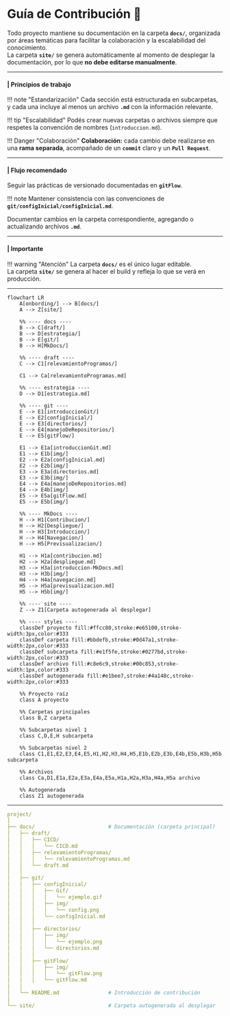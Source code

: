 # Guía de Contribución 🚀

Todo proyecto mantiene su documentación en la carpeta **`docs/`**, organizada por áreas temáticas para facilitar la colaboración y la escalabilidad del conocimiento.  
La carpeta **`site/`** se genera automáticamente al momento de desplegar la documentación, por lo que **no debe editarse manualmente**.

---

#### | **Principios de trabajo**

!!! note "Estandarización"
    Cada sección está estructurada en subcarpetas, y cada una incluye al menos un archivo **`.md`** con la información relevante.

!!! tip "Escalabilidad"
    Podés crear nuevas carpetas o archivos siempre que respetes la convención de nombres (`introduccion.md`).

!!! Danger "Colaboración"
    **Colaboración:** cada cambio debe realizarse en una **rama separada**, acompañado de un **`commit`** claro y un **`Pull Request`**.

---

#### | **Flujo recomendado**

Seguir las prácticas de versionado documentadas en **`gitFlow`**.

!!! note
    Mantener consistencia con las convenciones de **`git/configInicial/configInicial.md`**.

Documentar cambios en la carpeta correspondiente, agregando o actualizando archivos **`.md`**.

---

#### | **Importante**

!!! warning "Atención"
    La carpeta **`docs/`** es el único lugar editable.  
    La carpeta **`site/`** se genera al hacer el build y refleja lo que se verá en producción.

---

```mermaid
flowchart LR
    A[onbording/] --> B[docs/]
    A --> Z[site/]
    
    %% ---- docs ----
    B --> C[draft/]
    B --> D[estrategia/]
    B --> E[git/]
    B --> H[MkDocs/]
    
    %% ---- draft ----
    C --> C1[relevamientoProgramas/]
    
    C1 --> Ca[relevamientoProgramas.md]
    
    %% ---- estrategia ----
    D --> D1[estrategia.md]
    
    %% ---- git ----
    E --> E1[introduccionGit/]
    E --> E2[configInicial/]
    E --> E3[directorios/]
    E --> E4[manejoDeRepositorios/]
    E --> E5[gitFlow/]

    E1 --> E1a[introduccionGit.md]
    E1 --> E1b[img/]
    E2 --> E2a[configInicial.md]
    E2 --> E2b[img/]
    E3 --> E3a[directorios.md]
    E3 --> E3b[img/]
    E4 --> E4a[manejoDeRepositorios.md]
    E4 --> E4b[img/]
    E5 --> E5a[gitFlow.md]
    E5 --> E5b[img/]
    
    %% ---- MkDocs ----
    H --> H1[Contribucion/]
    H --> H2[Despliegue/]
    H --> H3[Introduccion/]
    H --> H4[Navegacion/]
    H --> H5[Previsualizacion/]
    
    H1 --> H1a[contribucion.md]
    H2 --> H2a[despliegue.md]
    H3 --> H3a[introduccion-MkDocs.md]
    H3 --> H3b[img/]
    H4 --> H4a[navegacion.md]
    H5 --> H5a[previsualizacion.md]
    H5 --> H5b[img/]
    
    %% ---- site ----
    Z --> Z1[Carpeta autogenerada al desplegar]
    
    %% ---- styles ----
    classDef proyecto fill:#ffcc80,stroke:#e65100,stroke-width:3px,color:#333
    classDef carpeta fill:#bbdefb,stroke:#0d47a1,stroke-width:2px,color:#333
    classDef subcarpeta fill:#e1f5fe,stroke:#0277bd,stroke-width:2px,color:#333
    classDef archivo fill:#c8e6c9,stroke:#00c853,stroke-width:1px,color:#333
    classDef autogenerada fill:#e1bee7,stroke:#4a148c,stroke-width:2px,color:#333
    
    %% Proyecto raíz
    class A proyecto
    
    %% Carpetas principales
    class B,Z carpeta
    
    %% Subcarpetas nivel 1
    class C,D,E,H subcarpeta
    
    %% Subcarpetas nivel 2
    class C1,E1,E2,E3,E4,E5,H1,H2,H3,H4,H5,E1b,E2b,E3b,E4b,E5b,H3b,H5b subcarpeta
    
    %% Archivos
    class Ca,D1,E1a,E2a,E3a,E4a,E5a,H1a,H2a,H3a,H4a,H5a archivo
    
    %% Autogenerada
    class Z1 autogenerada
```

---

```yaml
project/
│
├── docs/                        # Documentación (carpeta principal)
│   ├── draft/
│   │   ├── CICD/
│   │   │   └── CICD.md
│   │   ├── relevamientoProgramas/
│   │   │   └── relevamientoProgramas.md
│   │   └── draft.md
│   │
│   ├── git/
│   │   ├── configInicial/
│   │   │   ├── Gif/
│   │   │   │   └── ejemplo.gif
│   │   │   ├── img/
│   │   │   │   └── config.png
│   │   │   └── configInicial.md
│   │   │
│   │   ├── directorios/
│   │   │   ├── img/
│   │   │   │   └── ejemplo.png
│   │   │   └── directorios.md
│   │   │
│   │   ├── gitFlow/
│   │   │   ├── img/
│   │   │   │   └── gitFlow.png
│   │   │   └── gitFlow.md
│   │
│   └── README.md                # Introducción de contribución
│
└── site/                        # Carpeta autogenerada al desplegar
```